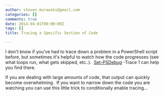 ```yaml
---
author: steven.murawski@gmail.com
categories: []
comments: true
date: 2014-04-01T00:00:00Z
tags: []
title: Tracing a Specific Section of Code

---
```


I don't know if you've had to trace down a problem in a PowerShell script before, but sometimes it's helpful to watch how the code progresses (see what loops run, what gets skipped, etc..). &nbsp;<a href="http://go.microsoft.com/fwlink/p/?linkid=289612" data-cke-saved-href="http://go.microsoft.com/fwlink/p/?linkid=289612" target="_blank">Set-PSDebug</a>&nbsp;-Trace 1 can help you find there.


If you are dealing with large amounts of code, that output can quickly become overwhelming. &nbsp;If you want to narrow down the code you are watching you can use this little trick to conditionally enable tracing...

 
   <script src="https://gist.github.com/smurawski/10274011.js"></script>
